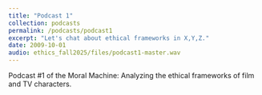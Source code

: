 ```yaml
---
title: "Podcast 1"
collection: podcasts
permalink: /podcasts/podcast1
excerpt: "Let's chat about ethical frameworks in X,Y,Z."
date: 2009-10-01
audio: ethics_fall2025/files/podcast1-master.wav
---
```


Podcast #1 of the Moral Machine: Analyzing the ethical frameworks of film and TV characters.
